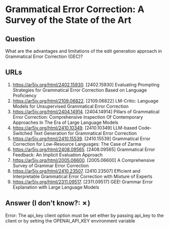 # Grammatical Error Correction: A Survey of the State of the Art

## Question

What are the advantages and limitations of the edit generation approach in Grammatical Error Correction (GEC)?

## URLs

1. https://ar5iv.org/html/2402.15930. [2402.15930] Evaluating Prompting Strategies for Grammatical Error Correction Based on Language Proficiency
2. https://ar5iv.org/html/2109.06822. [2109.06822] LM-Critic: Language Models for Unsupervised Grammatical Error Correction
3. https://ar5iv.org/html/2404.14914. [2404.14914] Pillars of Grammatical Error Correction: Comprehensive Inspection Of Contemporary Approaches In The Era of Large Language Models
4. https://ar5iv.org/html/2410.10349. [2410.10349] LLM-based Code-Switched Text Generation for Grammatical Error Correction
5. https://ar5iv.org/html/2410.15539. [2410.15539] Grammatical Error Correction for Low-Resource Languages: The Case of Zarma
6. https://ar5iv.org/html/2408.09565. [2408.09565] Grammatical Error Feedback: An Implicit Evaluation Approach
7. https://ar5iv.org/html/2005.06600. [2005.06600] A Comprehensive Survey of Grammar Error Correction
8. https://ar5iv.org/html/2410.23507. [2410.23507] Efficient and Interpretable Grammatical Error Correction with Mixture of Experts
9. https://ar5iv.org/html/2311.09517. [2311.09517] GEE! Grammar Error Explanation with Large Language Models

## Answer (I don't know?: ✗)

Error: The api_key client option must be set either by passing api_key to the client or by setting the OPENAI_API_KEY environment variable